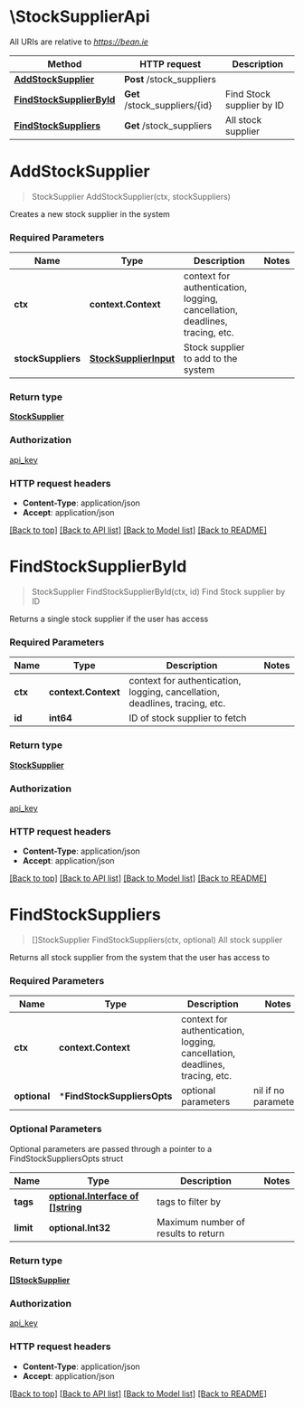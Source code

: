 # \StockSupplierApi

All URIs are relative to *https://bean.ie*

Method | HTTP request | Description
------------- | ------------- | -------------
[**AddStockSupplier**](StockSupplierApi.md#AddStockSupplier) | **Post** /stock_suppliers | 
[**FindStockSupplierById**](StockSupplierApi.md#FindStockSupplierById) | **Get** /stock_suppliers/{id} | Find Stock supplier by ID
[**FindStockSuppliers**](StockSupplierApi.md#FindStockSuppliers) | **Get** /stock_suppliers | All stock supplier


# **AddStockSupplier**
> StockSupplier AddStockSupplier(ctx, stockSuppliers)


Creates a new stock supplier in the system

### Required Parameters

Name | Type | Description  | Notes
------------- | ------------- | ------------- | -------------
 **ctx** | **context.Context** | context for authentication, logging, cancellation, deadlines, tracing, etc.
  **stockSuppliers** | [**StockSupplierInput**](StockSupplierInput.md)| Stock supplier to add to the system | 

### Return type

[**StockSupplier**](StockSupplier.md)

### Authorization

[api_key](../README.md#api_key)

### HTTP request headers

 - **Content-Type**: application/json
 - **Accept**: application/json

[[Back to top]](#) [[Back to API list]](../README.md#documentation-for-api-endpoints) [[Back to Model list]](../README.md#documentation-for-models) [[Back to README]](../README.md)

# **FindStockSupplierById**
> StockSupplier FindStockSupplierById(ctx, id)
Find Stock supplier by ID

Returns a single stock supplier if the user has access

### Required Parameters

Name | Type | Description  | Notes
------------- | ------------- | ------------- | -------------
 **ctx** | **context.Context** | context for authentication, logging, cancellation, deadlines, tracing, etc.
  **id** | **int64**| ID of stock supplier to fetch | 

### Return type

[**StockSupplier**](StockSupplier.md)

### Authorization

[api_key](../README.md#api_key)

### HTTP request headers

 - **Content-Type**: application/json
 - **Accept**: application/json

[[Back to top]](#) [[Back to API list]](../README.md#documentation-for-api-endpoints) [[Back to Model list]](../README.md#documentation-for-models) [[Back to README]](../README.md)

# **FindStockSuppliers**
> []StockSupplier FindStockSuppliers(ctx, optional)
All stock supplier

Returns all stock supplier from the system that the user has access to

### Required Parameters

Name | Type | Description  | Notes
------------- | ------------- | ------------- | -------------
 **ctx** | **context.Context** | context for authentication, logging, cancellation, deadlines, tracing, etc.
 **optional** | ***FindStockSuppliersOpts** | optional parameters | nil if no parameters

### Optional Parameters
Optional parameters are passed through a pointer to a FindStockSuppliersOpts struct

Name | Type | Description  | Notes
------------- | ------------- | ------------- | -------------
 **tags** | [**optional.Interface of []string**](string.md)| tags to filter by | 
 **limit** | **optional.Int32**| Maximum number of results to return | 

### Return type

[**[]StockSupplier**](StockSupplier.md)

### Authorization

[api_key](../README.md#api_key)

### HTTP request headers

 - **Content-Type**: application/json
 - **Accept**: application/json

[[Back to top]](#) [[Back to API list]](../README.md#documentation-for-api-endpoints) [[Back to Model list]](../README.md#documentation-for-models) [[Back to README]](../README.md)

